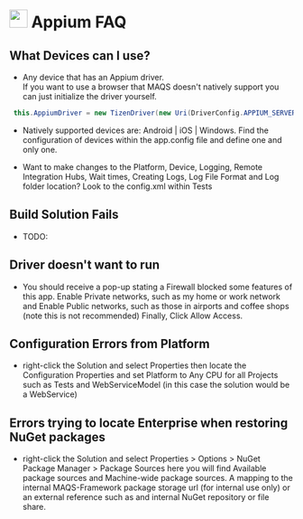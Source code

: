 # <img src="resources/MAQS.jpg" height="32" width="32"> Appium FAQ

## What Devices can I use?
- Any device that has an Appium driver.  
  If you want to use a browser that MAQS doesn't natively support you can just initialize the driver yourself.
```java
 this.AppiumDriver = new TizenDriver(new Uri(DriverConfig.APPIUM_SERVER_URI), option);
```
- Natively supported devices are:  Android | iOS | Windows.
  Find the configuration of devices within the app.config file and define one and only one.

- Want to make changes to the Platform, Device, Logging, Remote Integration Hubs, Wait times, Creating Logs, Log File Format and Log folder location? Look to the config.xml within Tests

## Build Solution Fails
- TODO:

## Driver doesn't want to run
- You should receive a pop-up stating a Firewall blocked some features of this app.  Enable Private networks, such as my home or work network and Enable Public networks, such as those in airports and coffee shops (note this is not recommended) Finally, Click Allow Access.

## Configuration Errors from Platform
- right-click the Solution and select Properties then locate the Configuration Properties and set Platform to Any CPU for all Projects such as Tests and WebServiceModel (in this case the solution would be a WebService)

## Errors trying to locate Enterprise when restoring NuGet packages
- right-click the Solution and select Properties > Options > NuGet Package Manager > Package Sources  here you will find Available package sources and Machine-wide package sources.
A mapping to the internal MAQS-Framework package storage url (for internal use only) or an external reference such as and internal NuGet repository or file share.